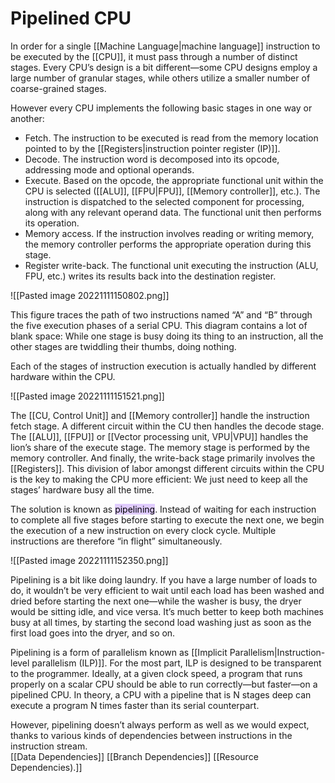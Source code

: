 # Pipelined CPU

In order for a single [[Machine Language|machine language]] instruction to be executed by the [[CPU]], it must pass through a number of distinct stages. Every CPU’s design is a bit different—some CPU designs employ a large number of granular stages, while others utilize a smaller number of coarse-grained stages. 

However every CPU implements the following basic stages in one way or another:

- Fetch. The instruction to be executed is read from the memory location pointed to by the [[Registers|instruction pointer register (IP)]].
- Decode. The instruction word is decomposed into its opcode, addressing mode and optional operands.
- Execute. Based on the opcode, the appropriate functional unit within the CPU is selected ([[ALU]], [[FPU|FPU]], [[Memory controller]], etc.). The instruction is dispatched to the selected component for processing, along with any relevant operand data. The functional unit then performs its operation.
- Memory access. If the instruction involves reading or writing memory, the memory controller performs the appropriate operation during this stage.
- Register write-back. The functional unit executing the instruction (ALU, FPU, etc.) writes its results back into the destination register.

![[Pasted image 20221111150802.png]]

This figure traces the path of two instructions named “A” and “B” through the five execution phases of a serial CPU. This diagram contains a lot of blank space: While one stage is busy doing its thing to an instruction, all the other stages are twiddling their thumbs, doing nothing.

Each of the stages of instruction execution is actually handled by different
hardware within the CPU. 

![[Pasted image 20221111151521.png]]

The [[CU, Control Unit]] and [[Memory controller]] handle the instruction fetch stage. A different circuit within the CU then handles the decode stage. The [[ALU]], [[FPU]] or [[Vector processing unit, VPU|VPU]] handles the lion’s share of the execute stage. The memory stage is performed by the memory controller. And finally, the write-back stage primarily involves the
[[Registers]]. This division of labor amongst different circuits within the CPU is the key to making the CPU more efficient: We just need to keep all the stages’ hardware busy all the time.

The solution is known as <mark style="background: #D2B3FFA6;">pipelining</mark>. Instead of waiting for each instruction to complete all five stages before starting to execute the next one, we begin the execution of a new instruction on every clock cycle. Multiple instructions are therefore “in flight” simultaneously.

![[Pasted image 20221111152350.png]]

Pipelining is a bit like doing laundry. If you have a large number of loads to do, it wouldn’t be very efficient to wait until each load has been washed and dried before starting the next one—while the washer is busy, the dryer would be sitting idle, and vice versa. It’s much better to keep both machines busy at all times, by starting the second load washing just as soon as the first load goes into the dryer, and so on.

Pipelining is a form of parallelism known as [[Implicit Parallelism|Instruction-level parallelism (ILP)]]. For the most part, ILP is designed to be transparent to the programmer. Ideally, at a given clock speed, a program that runs properly on a scalar CPU should be able to run correctly—but faster—on a pipelined CPU. In theory, a CPU with a pipeline that is N stages deep can execute a program N times faster than its serial counterpart. 

However, pipelining doesn’t always perform as well as we would expect, thanks to various kinds of dependencies between instructions in the instruction stream.  
[[Data Dependencies]] 
[[Branch Dependencies]]
[[Resource Dependencies).]]
